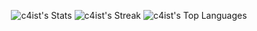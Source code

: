 <div align="center">
  
![c4ist's Stats](https://github-readme-stats.vercel.app/api?username=c4ist&theme=dark&show_icons=true&hide_border=true&count_private=true)
![c4ist's Streak](https://github-readme-streak-stats.herokuapp.com/?user=c4ist&theme=dark&hide_border=true)
![c4ist's Top Languages](https://github-readme-stats.vercel.app/api/top-langs/?username=c4ist&theme=dark&show_icons=true&hide_border=true&layout=compact)

</div>
